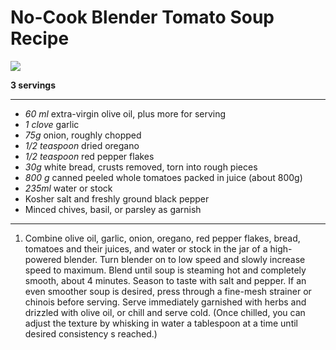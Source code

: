 # No-Cook Blender Tomato Soup Recipe

<img src="https://www.seriouseats.com/recipes/images/2015/12/20151209-blender-tomato-soup-recipe-2-1500x1125.jpg" />

**3 servings**

---

- *60 ml* extra-virgin olive oil, plus more for serving
- *1 clove* garlic
- *75g*  onion, roughly chopped
- *1/2 teaspoon* dried oregano
- *1/2 teaspoon* red pepper flakes
- *30g* white bread, crusts removed, torn into rough pieces
- *800 g* canned peeled whole tomatoes packed in juice (about 800g)
- *235ml* water or stock
- Kosher salt and freshly ground black pepper
- Minced chives, basil, or parsley as garnish

---

1. Combine olive oil, garlic, onion, oregano, red pepper flakes, bread, tomatoes and their juices, and water or stock in the jar of a high-powered blender. Turn blender on to low speed and slowly increase speed to maximum. Blend until soup is steaming hot and completely smooth, about 4 minutes. Season to taste with salt and pepper. If an even smoother soup is desired, press through a fine-mesh strainer or chinois before serving. Serve immediately garnished with herbs and drizzled with olive oil, or chill and serve cold. (Once chilled, you can adjust the texture by whisking in water a tablespoon at a time until desired consistency s reached.)